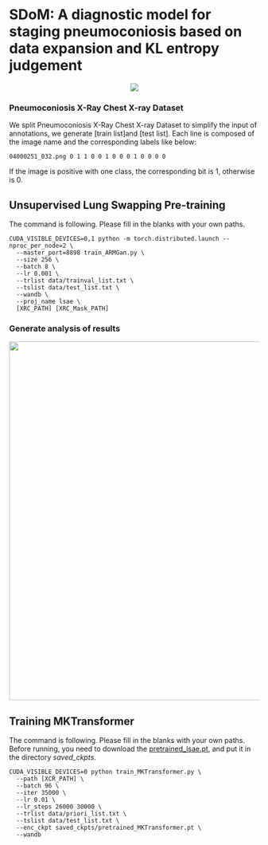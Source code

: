 # SDoM: A diagnostic model for staging pneumoconiosis based on data expansion and KL entropy judgement


<p align="center">
  <img src="https://github.com/nonoXwb/SDom/tree/master/assets/final_pipeline.png">
</p>

### Pneumoconiosis X-Ray Chest X-ray Dataset
We split Pneumoconiosis X-Ray Chest X-ray Dataset to simplify the input of annotations, we generate [train list]and [test list]. Each line is composed of the image name and the corresponding labels like below:
```
04000251_032.png 0 1 1 0 0 1 0 0 0 1 0 0 0 0
```
If the image is positive with one class, the corresponding bit is 1, otherwise is 0. 

## Unsupervised Lung Swapping Pre-training
The command is following. Please fill in the blanks with your own paths.
```
CUDA_VISIBLE_DEVICES=0,1 python -m torch.distributed.launch --nproc_per_node=2 \
  --master_port=8898 train_ARMGan.py \
  --size 256 \
  --batch 8 \
  --lr 0.001 \
  --trlist data/trainval_list.txt \
  --tslist data/test_list.txt \
  --wandb \
  --proj_name lsae \
  [XRC_PATH] [XRC_Mask_PATH]
```

### Generate analysis of results
<p align="center">
  <img src="https://github.com/nonoXwb/SDom/tree/master/assets/final_teaser.png" width="720">
</p>

## Training MKTransformer
The command is following. Please fill in the blanks with your own paths. Before running, you need to download the [pretrained_lsae.pt](https://drive.google.com/file/d/1Qh-BhnAQIdnvO7bd--RArIOtzobwR9FQ/view?usp=sharing), and put it in the directory *saved_ckpts*.
```
CUDA_VISIBLE_DEVICES=0 python train_MKTransformer.py \
  --path [XCR_PATH] \
  --batch 96 \
  --iter 35000 \
  --lr 0.01 \
  --lr_steps 26000 30000 \
  --trlist data/priori_list.txt \
  --tslist data/test_list.txt \
  --enc_ckpt saved_ckpts/pretrained_MKTransformer.pt \
  --wandb
```

